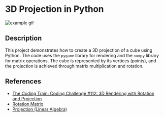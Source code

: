 # 3D Projection in Python

![example gif](https://github.com/Bielgomes/3d-projection/blob/main/src/example/example.gif?raw=true)

## Description
This project demonstrates how to create a 3D projection of a cube using Python. The code uses the `pygame` library for rendering and the `numpy` library for matrix operations. The cube is represented by its vertices (points), and the projection is achieved through matrix multiplication and rotation.

## References

- [The Coding Train: Coding Challenge #112: 3D Rendering with Rotation and Projection](https://www.youtube.com/watch?v=p4Iz0XJY-Qk)
- [Rotation Matrix](https://en.wikipedia.org/wiki/Rotation_matrix)
- [Projection (Linear Algebra)](https://en.wikipedia.org/wiki/Projection_(linear_algebra))
